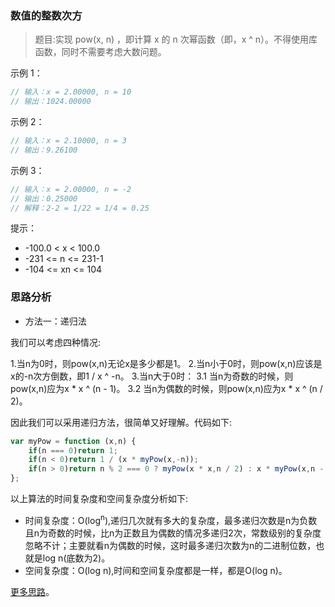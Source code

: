 ### 数值的整数次方

> 题目:实现 pow(x, n) ，即计算 x 的 n 次幂函数（即，x ^ n）。不得使用库函数，同时不需要考虑大数问题。

示例 1：

```js
// 输入：x = 2.00000, n = 10
// 输出：1024.00000
```

示例 2：

```js
// 输入：x = 2.10000, n = 3
// 输出：9.26100
```

示例 3：

```js
// 输入：x = 2.00000, n = -2
// 输出：0.25000
// 解释：2-2 = 1/22 = 1/4 = 0.25
```

提示：

* -100.0 < x < 100.0
* -231 <= n <= 231-1
* -104 <= xn <= 104

### 思路分析

- 方法一：递归法

我们可以考虑四种情况:

1.当n为0时，则pow(x,n)无论x是多少都是1。
2.当n小于0时，则pow(x,n)应该是x的-n次方倒数，即1 / x ^ -n。
3.当n大于0时：
    3.1 当n为奇数的时候，则pow(x,n)应为x * x ^ (n - 1)。
    3.2 当n为偶数的时候，则pow(x,n)应为x * x ^ (n / 2)。

因此我们可以采用递归方法，很简单又好理解。代码如下:

```js
var myPow = function (x,n) {
    if(n === 0)return 1;
    if(n < 0)return 1 / (x * myPow(x,-n));
    if(n > 0)return n % 2 === 0 ? myPow(x * x,n / 2) : x * myPow(x,n - 1);
};
```

以上算法的时间复杂度和空间复杂度分析如下:

* 时间复杂度：O(log<sup>n</sup>),递归几次就有多大的复杂度，最多递归次数是n为负数且n为奇数的时候，比n为正数且为偶数的情况多递归2次，常数级别的复杂度忽略不计；主要就看n为偶数的时候，这时最多递归次数为n的二进制位数，也就是log n(底数为2)。
* 空间复杂度：O(log n),时间和空间复杂度都是一样，都是O(log n)。


[更多思路](https://leetcode.cn/problems/shu-zhi-de-zheng-shu-ci-fang-lcof/solution/shu-zhi-de-zheng-shu-ci-fang-by-leetcode-yoqr/)。





